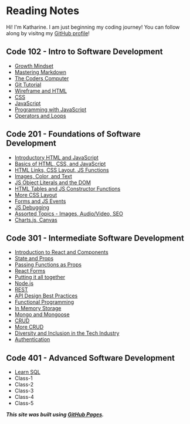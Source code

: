 # Reading Notes

Hi! I'm Katharine. I am just beginning my coding journey! You can follow along by visitng my [GitHub profile](https://github.com/kath-a-rine)!

## Code 102 - Intro to Software Development

* [Growth Mindset](102/read-01.md)
* [Mastering Markdown](102/read-01.md)
* [The Coders Computer](102/read-02.md)
* [Git Tutorial](102/read-03.md)
* [Wireframe and HTML](102/read-04.md)
* [CSS](102/read-05.md)
* [JavaScript](102/read-06.md)
* [Programming with JavaScript](102/read-07.md)
* [Operators and Loops](102/read-08.md)

## Code 201 - Foundations of Software Development

* [Introductory HTML and JavaScript](201/class-01.mdclass-01.md)
* [Basics of HTML, CSS, and JavaScript](/201/class-02.md)
* [HTML Links, CSS Layout, JS Functions](201/class-04.md)
* [Images, Color, and Text](201/class-05.md)
* [JS Object Literals and the DOM](201/class-06.md)
* [HTML Tables and JS Constructor Functions](201/class-07.md)
* [More CSS Layout](201/class-08.md)
* [Forms and JS Events](201/class-09.md)
* [JS Debugging](201/class-10.md)
* [Assorted Topics - Images, Audio/Video, SEO](201/class-11.md)
* [Charts.js, Canvas](201/class-12.md)

## Code 301 - Intermediate Software Development

* [Introduction to React and Components](301/class-01.md)
* [State and Props](301/class-02.md)
* [Passing Functions as Props](301/class-03.md)
* [React Forms](301/class-04.md)
* [Putting it all together](301/class-05.md)
* [Node.js](301/class-06.md)
* [REST](301/class-07.md)
* [API Design Best Practices](301/class-08.md)
* [Functional Programming](301/class-09.md)
* [In Memory Storage](301/class-10.md)
* [Mongo and Mongoose](301/class-11.md)
* [CRUD](301/class-12.md)
* [More CRUD](301/class-13.md)
* [Diversity and Inclusion in the Tech Industry](301/class-14.md)
* [Authentication](301/class-15.md)

## Code 401 - Advanced Software Development

* [Learn SQL](401/prework-1.md)
* Class-1
* Class-2
* Class-3
* Class-4
* Class-5

***This site was built using [GitHub Pages](https://pages.github.com/).***
